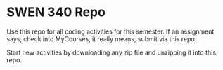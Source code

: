 # SWEN 340 Repo

Use this repo for all coding activities for this semester. If an assignment says, check into MyCourses, it really means, submit via this repo.

Start new activities by downloading any zip file and unzipping it into this repo.
